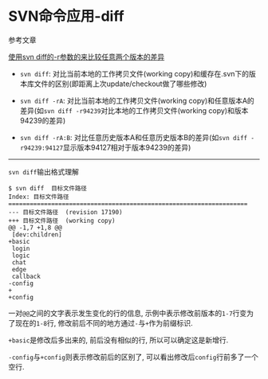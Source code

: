 # SVN命令应用-diff

参考文章

[使用svn diff的-r参数的来比较任意两个版本的差异](http://blog.csdn.net/feliciafay/article/details/8962515)

- `svn diff`: 对比当前本地的工作拷贝文件(working copy)和缓存在.svn下的版本库文件的区别(即距离上次update/checkout做了哪些修改)

- `svn diff -rA`: 对比当前本地的工作拷贝文件(working copy)和任意版本A的差异(如`svn diff -r94239`对比本地的工作拷贝文件(working copy)和版本94239的差异)

- `svn diff -rA:B`: 对比任意历史版本A和任意历史版本B的差异(如`svn diff -r94239:94127`显示版本94127相对于版本94239的差异)

------

`svn diff`输出格式理解

```
$ svn diff  目标文件路径
Index: 目标文件路径
===================================================================
--- 目标文件路径	(revision 17190)
+++ 目标文件路径	(working copy)
@@ -1,7 +1,8 @@
 [dev:children]
+basic
 login
 logic
 chat
 edge
 callback
-config
+
+config
```

一对`@@`之间的文字表示发生变化的行的信息, 示例中表示修改前版本的`1-7`行变为了现在的`1-8`行, 修改前后不同的地方通过`-`与`+`作为前缀标识.

`+basic`是修改后多出来的, 前后没有相似的行, 所以可以确定这是新增行.

`-config`与`+config`则表示修改前后的区别了, 可以看出修改后`config`行前多了一个空行.

